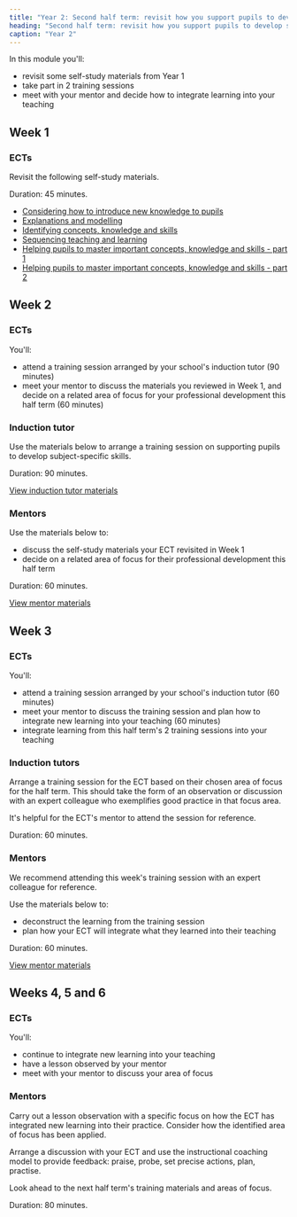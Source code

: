 ```yaml
---
title: "Year 2: Second half term: revisit how you support pupils to develop subject-specific skills"
heading: "Second half term: revisit how you support pupils to develop subject-specific skills"
caption: "Year 2"
---
```


In this module you'll:

- revisit some self-study materials from Year 1
- take part in 2 training sessions
- meet with your mentor and decide how to integrate learning into your teaching

## Week 1

### ECTs

Revisit the following self-study materials.

Duration: 45 minutes.

- [Considering how to introduce new knowledge to pupils](/teach-first/year-1-how-do-pupils-learn/autumn-week-2-ect-session-overview/) 
- [Explanations and modelling](/teach-first/year-1-what-makes-classroom-practice-effective/spring-week-2-ect-session-overview/) 
- [Identifying concepts, knowledge and skills](/teach-first/year-1-how-to-design-a-coherent-curriculum/summer-week-2-ect-session-overview/) 
- [Sequencing teaching and learning](/teach-first/year-1-how-to-design-a-coherent-curriculum/summer-week-3-ect-session-overview/) 
- [Helping pupils to master important concepts, knowledge and skills - part 1](/teach-first/year-1-how-to-design-a-coherent-curriculum/summer-week-4-ect-session-overview/) 
- [Helping pupils to master important concepts, knowledge and skills - part 2](/teach-first/year-1-how-to-design-a-coherent-curriculum/summer-week-5-ect-session-overview/) 


## Week 2

### ECTs

You'll:

- attend a training session arranged by your school's induction tutor (90 minutes) 
- meet your mentor to discuss the materials you reviewed in Week 1, and decide on a related area of focus for your professional development this half term (60 minutes) 

### Induction tutor

Use the materials below to arrange a training session on supporting pupils to develop subject-specific skills.

Duration: 90 minutes.

[View induction tutor materials](/teach-first/year-2-how-can-you-support-pupils-to-develop-subject-specific-skills/autumn-week-2-induction-tutor-materials)

### Mentors

Use the materials below to: 

- discuss the self-study materials your ECT revisited in Week 1 
- decide on a related area of focus for their professional development this half term

Duration: 60 minutes.

[View mentor materials](/teach-first/year-2-how-can-you-support-pupils-to-develop-subject-specific-skills/autumn-week-2-mentor-materials)

## Week 3

### ECTs

You'll:

- attend a training session arranged by your school's induction tutor (60 minutes)
- meet your mentor to discuss the training session and plan how to integrate new learning into your teaching (60 minutes) 
- integrate learning from this half term's 2 training sessions into your teaching

### Induction tutors

Arrange a training session for the ECT based on their chosen area of focus for the half term. This should take the form of an observation or discussion with an expert colleague who exemplifies good practice in that focus area. 

It's helpful for the ECT's mentor to attend the session for reference. 

Duration: 60 minutes.

### Mentors

We recommend attending this week's training session with an expert colleague for reference. 

Use the materials below to: 

- deconstruct the learning from the training session 
- plan how your ECT will integrate what they learned into their teaching 

Duration: 60 minutes.

[View mentor materials](/teach-first/year-2-how-can-you-develop-pupils-intrinsic-motivation/autumn-week-3-mentor-materials)

## Weeks 4, 5 and 6

### ECTs

You'll: 

- continue to integrate new learning into your teaching 
- have a lesson observed by your mentor 
- meet with your mentor to discuss your area of focus 

### Mentors

Carry out a lesson observation with a specific focus on how the ECT has integrated new learning into their practice. Consider how the identified area of focus has been applied. 

Arrange a discussion with your ECT and use the instructional coaching model to provide feedback: praise, probe, set precise actions, plan, practise. 

Look ahead to the next half term's training materials and areas of focus. 

Duration: 80 minutes. 